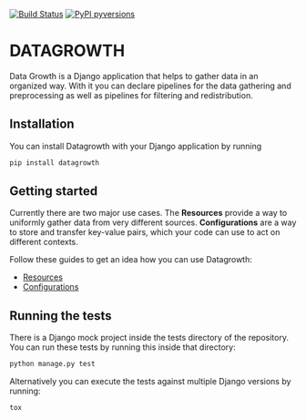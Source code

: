 [![Build Status](https://travis-ci.com/fako/datagrowth.svg?branch=master)](https://travis-ci.com/fako/datagrowth) [![PyPI pyversions](https://img.shields.io/pypi/pyversions/datagrowth.svg)](https://pypi.python.org/pypi/datagrowth/)

DATAGROWTH
==========

Data Growth is a Django application that helps to gather data in an organized way. With it you can declare pipelines
for the data gathering and preprocessing as well as pipelines for filtering and redistribution.


Installation
------------

You can install Datagrowth with your Django application by running

```bash
pip install datagrowth
```


Getting started
---------------

Currently there are two major use cases.
The **Resources** provide a way to uniformly gather data from very different sources.
**Configurations** are a way to store and transfer key-value pairs,
which your code can use to act on different contexts.

Follow these guides to get an idea how you can use Datagrowth:

* [Resources](https://data-scope.com/datagrowth/resources/)
* [Configurations](https://data-scope.com/datagrowth/configuration/)


Running the tests
-----------------

There is a Django mock project inside the tests directory of the repository.
You can run these tests by running this inside that directory:

```bash
python manage.py test
```  

Alternatively you can execute the tests against multiple Django versions by running:

```bash
tox
```
